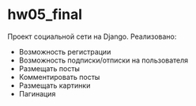 # hw05_final
Проект социальной сети на Django.
Реализовано: 
- Возможность регистрации
- Возможность подписки/отписки на пользователя
- Размещать посты
- Комментировать посты
- Размещать картинки
- Пагинация
